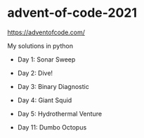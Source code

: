 # advent-of-code-2021

https://adventofcode.com/

My solutions in python

* Day 1: Sonar Sweep
* Day 2: Dive!
* Day 3: Binary Diagnostic
* Day 4: Giant Squid
* Day 5: Hydrothermal Venture

* Day 11: Dumbo Octopus

